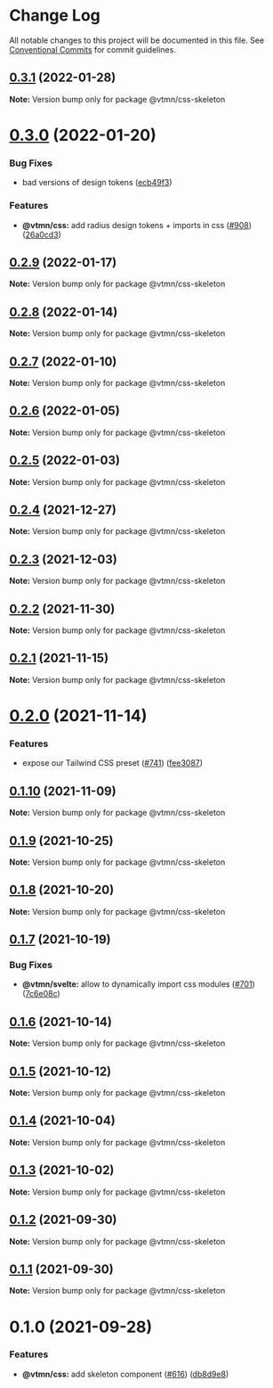 # Change Log

All notable changes to this project will be documented in this file.
See [Conventional Commits](https://conventionalcommits.org) for commit guidelines.

## [0.3.1](https://github.com/Decathlon/vitamin-web/compare/@vtmn/css-skeleton@0.3.0...@vtmn/css-skeleton@0.3.1) (2022-01-28)

**Note:** Version bump only for package @vtmn/css-skeleton





# [0.3.0](https://github.com/Decathlon/vitamin-web/compare/@vtmn/css-skeleton@0.2.9...@vtmn/css-skeleton@0.3.0) (2022-01-20)


### Bug Fixes

* bad versions of design tokens ([ecb49f3](https://github.com/Decathlon/vitamin-web/commit/ecb49f3d1e672cb3ba78c23dc64fd899ea4a08c1))


### Features

* **@vtmn/css:** add radius design tokens + imports in css ([#908](https://github.com/Decathlon/vitamin-web/issues/908)) ([26a0cd3](https://github.com/Decathlon/vitamin-web/commit/26a0cd3809792e9ea127bfaa8aa66ed3bd276990))





## [0.2.9](https://github.com/Decathlon/vitamin-web/compare/@vtmn/css-skeleton@0.2.8...@vtmn/css-skeleton@0.2.9) (2022-01-17)

**Note:** Version bump only for package @vtmn/css-skeleton





## [0.2.8](https://github.com/Decathlon/vitamin-web/compare/@vtmn/css-skeleton@0.2.7...@vtmn/css-skeleton@0.2.8) (2022-01-14)

**Note:** Version bump only for package @vtmn/css-skeleton





## [0.2.7](https://github.com/Decathlon/vitamin-web/compare/@vtmn/css-skeleton@0.2.6...@vtmn/css-skeleton@0.2.7) (2022-01-10)

**Note:** Version bump only for package @vtmn/css-skeleton





## [0.2.6](https://github.com/Decathlon/vitamin-web/compare/@vtmn/css-skeleton@0.2.5...@vtmn/css-skeleton@0.2.6) (2022-01-05)

**Note:** Version bump only for package @vtmn/css-skeleton





## [0.2.5](https://github.com/Decathlon/vitamin-web/compare/@vtmn/css-skeleton@0.2.4...@vtmn/css-skeleton@0.2.5) (2022-01-03)

**Note:** Version bump only for package @vtmn/css-skeleton





## [0.2.4](https://github.com/Decathlon/vitamin-web/compare/@vtmn/css-skeleton@0.2.3...@vtmn/css-skeleton@0.2.4) (2021-12-27)

**Note:** Version bump only for package @vtmn/css-skeleton





## [0.2.3](https://github.com/Decathlon/vitamin-web/compare/@vtmn/css-skeleton@0.2.2...@vtmn/css-skeleton@0.2.3) (2021-12-03)

**Note:** Version bump only for package @vtmn/css-skeleton





## [0.2.2](https://github.com/Decathlon/vitamin-web/compare/@vtmn/css-skeleton@0.2.1...@vtmn/css-skeleton@0.2.2) (2021-11-30)

**Note:** Version bump only for package @vtmn/css-skeleton





## [0.2.1](https://github.com/Decathlon/vitamin-web/compare/@vtmn/css-skeleton@0.2.0...@vtmn/css-skeleton@0.2.1) (2021-11-15)

**Note:** Version bump only for package @vtmn/css-skeleton





# [0.2.0](https://github.com/Decathlon/vitamin-web/compare/@vtmn/css-skeleton@0.1.10...@vtmn/css-skeleton@0.2.0) (2021-11-14)


### Features

* expose our Tailwind CSS preset ([#741](https://github.com/Decathlon/vitamin-web/issues/741)) ([fee3087](https://github.com/Decathlon/vitamin-web/commit/fee308730bd4978fecdcfdf4bc3d8b9ef95e5739))





## [0.1.10](https://github.com/Decathlon/vitamin-web/compare/@vtmn/css-skeleton@0.1.9...@vtmn/css-skeleton@0.1.10) (2021-11-09)

**Note:** Version bump only for package @vtmn/css-skeleton





## [0.1.9](https://github.com/Decathlon/vitamin-web/compare/@vtmn/css-skeleton@0.1.8...@vtmn/css-skeleton@0.1.9) (2021-10-25)

**Note:** Version bump only for package @vtmn/css-skeleton





## [0.1.8](https://github.com/Decathlon/vitamin-web/compare/@vtmn/css-skeleton@0.1.7...@vtmn/css-skeleton@0.1.8) (2021-10-20)

**Note:** Version bump only for package @vtmn/css-skeleton





## [0.1.7](https://github.com/Decathlon/vitamin-web/compare/@vtmn/css-skeleton@0.1.6...@vtmn/css-skeleton@0.1.7) (2021-10-19)


### Bug Fixes

* **@vtmn/svelte:** allow to dynamically import css modules ([#701](https://github.com/Decathlon/vitamin-web/issues/701)) ([7c6e08c](https://github.com/Decathlon/vitamin-web/commit/7c6e08c4f76aa32fe92f91d7979df73796ff66e7))





## [0.1.6](https://github.com/Decathlon/vitamin-web/compare/@vtmn/css-skeleton@0.1.5...@vtmn/css-skeleton@0.1.6) (2021-10-14)

**Note:** Version bump only for package @vtmn/css-skeleton





## [0.1.5](https://github.com/Decathlon/vitamin-web/compare/@vtmn/css-skeleton@0.1.4...@vtmn/css-skeleton@0.1.5) (2021-10-12)

**Note:** Version bump only for package @vtmn/css-skeleton





## [0.1.4](https://github.com/Decathlon/vitamin-web/compare/@vtmn/css-skeleton@0.1.3...@vtmn/css-skeleton@0.1.4) (2021-10-04)

**Note:** Version bump only for package @vtmn/css-skeleton





## [0.1.3](https://github.com/Decathlon/vitamin-web/compare/@vtmn/css-skeleton@0.1.2...@vtmn/css-skeleton@0.1.3) (2021-10-02)

**Note:** Version bump only for package @vtmn/css-skeleton





## [0.1.2](https://github.com/Decathlon/vitamin-web/compare/@vtmn/css-skeleton@0.1.1...@vtmn/css-skeleton@0.1.2) (2021-09-30)

**Note:** Version bump only for package @vtmn/css-skeleton





## [0.1.1](https://github.com/Decathlon/vitamin-web/compare/@vtmn/css-skeleton@0.1.0...@vtmn/css-skeleton@0.1.1) (2021-09-30)

**Note:** Version bump only for package @vtmn/css-skeleton





# 0.1.0 (2021-09-28)


### Features

* **@vtmn/css:** add skeleton component ([#616](https://github.com/Decathlon/vitamin-web/issues/616)) ([db8d9e8](https://github.com/Decathlon/vitamin-web/commit/db8d9e80eeb56aac8b3b5584b421244eb8588537))
